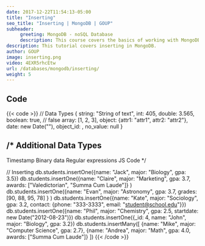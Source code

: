 ```yaml
---
date: 2017-12-22T11:54:13-05:00
title: "Inserting"
seo_title: "Inserting | MongoDB | GOUP"
subheader:
     greeting: MongoDB - noSQL Database
     description: This course covers the basics of working with MongoDB. Work your way through the videos/articles and I'll teach you everything you need to know to interact with Mongo's flexible document database management system and create powerful document databases!
description: This tutorial covers inserting in MongoDB.
author: GOUP
image: inserting.png
video: 4EXR5rhcEtw
url: /databases/mongodb/inserting/
weight: 5
---
```


## Code
{{< code >}}
// Data Types
{
     string: "String of text",
     int: 405,
     double: 3.565,
     boolean: true, // false
     array: [1, 2, 3],
     object: {attr1: "attr1", attr2: "attr2"},
     date: new Date("<YYYY-mm-dd>"),
     object_id: <ObjectId>,
     no_value: null
}

/*
Additional Data Types
---------------------
Timestamp
Binary data
Regular expressions
JS Code
*/

// Inserting
db.students.insertOne({name: "Jack", major: "Biology", gpa: 3.5})
db.students.insertOne({name: "Claire", major: "Marketing", gpa: 3.7, awards: ["Valedictorian", "Summa Cum Laude"]} )
db.students.insertOne({name: "Evan", major: "Astronomy", gpa: 3.7, grades: [90, 88, 95, 78] } )
db.students.insertOne({name: "Kate", major: "Sociology", gpa: 3.2, contact: {phone: "333-3333", email: "student@school.edu"}})
db.students.insertOne({name: "Phil", major: "Chemistry", gpa: 2.5, startdate: new Date("2012-08-23")})
db.students.insertOne({_id: 4, name: "John", major: "Biology", gpa: 3.2})
db.students.insertMany([
     {name: "Mike", major: "Computer Science", gpa: 2.7},
     {name: "Andrea", major: "Math", gpa: 4.0, awards: ["Summa Cum Laude"]}
])
{{< /code >}}

